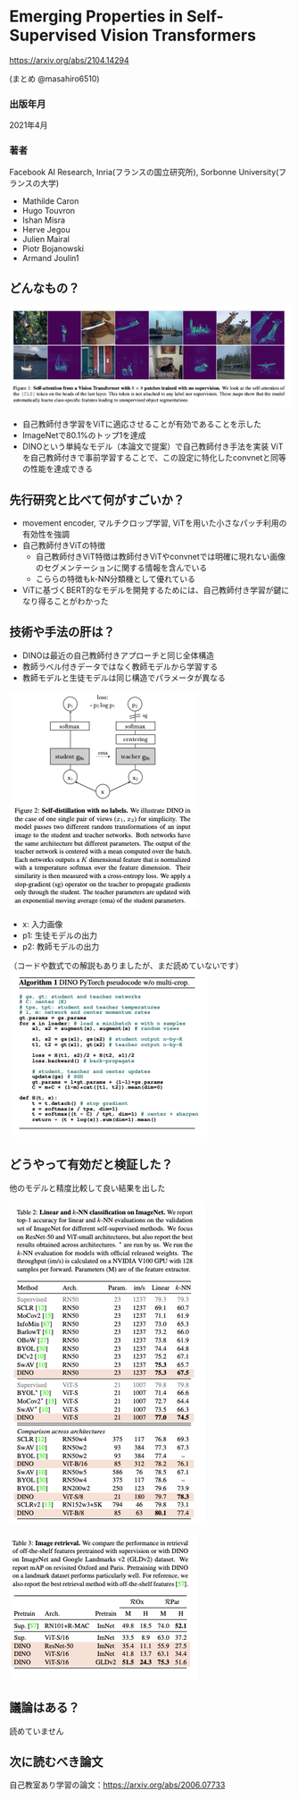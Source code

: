 # Emerging Properties in Self-Supervised Vision Transformers

https://arxiv.org/abs/2104.14294

(まとめ @masahiro6510)

### 出版年月
2021年4月

### 著者
Facebook AI Research, Inria(フランスの国立研究所), Sorbonne University(フランスの大学)
- Mathilde Caron
- Hugo Touvron
- Ishan Misra
- Herve Jegou
- Julien Mairal
- Piotr Bojanowski
- Armand Joulin1

## どんなもの？
![Alt text](dino/image-4.png)
- 自己教師付き学習をViTに適応させることが有効であることを示した
- ImageNetで80.1%のトップ1を達成
- DINOという単純なモデル（本論文で提案）で自己教師付き手法を実装
ViTを自己教師付きで事前学習することで、この設定に特化したconvnetと同等の性能を達成できる

## 先行研究と比べて何がすごいか？
- movement encoder, マルチクロップ学習, ViTを用いた小さなパッチ利用の有効性を強調
- 自己教師付きViTの特徴
    - 自己教師付きViT特徴は教師付きViTやconvnetでは明確に現れない画像のセグメンテーションに関する情報を含んでいる
    - こららの特徴もk-NN分類機として優れている
- ViTに基づくBERT的なモデルを開発するためには、自己教師付き学習が鍵になり得ることがわかった

## 技術や手法の肝は？
- DINOは最近の自己教師付きアプローチと同じ全体構造
- 教師ラベル付きデータではなく教師モデルから学習する
- 教師モデルと生徒モデルは同じ構造でパラメータが異なる

![Alt text](dino/image.png)

- x: 入力画像
- p1: 生徒モデルの出力
- p2: 教師モデルの出力

（コードや数式での解説もありましたが、まだ読めていないです）
![Alt text](dino/image-3.png)

## どうやって有効だと検証した？
他のモデルと精度比較して良い結果を出した

![Alt text](dino/image-1.png)

![Alt text](dino/image-2.png)

## 議論はある？
読めていません

## 次に読むべき論文
自己教室あり学習の論文：https://arxiv.org/abs/2006.07733
